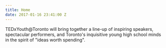 ```yaml
---
title: Home
date: 2017-01-16 23:41:00 Z
---
```


TEDxYouth@Toronto will bring together a line-up of inspiring speakers, spectacular performers, and Toronto's inquisitive young high school minds in the spirit of "ideas worth spending".